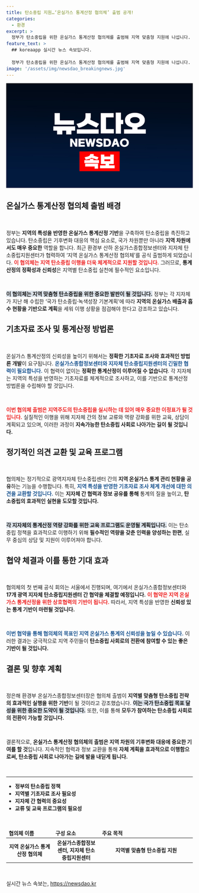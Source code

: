 ```yaml
---
title: 탄소중립 지원…‘온실가스 통계산정 협의체’ 출범 공개!
categories:
  - 환경
excerpt: >
  정부가 탄소중립을 위한 온실가스 통계산정 협의체를 출범해 지역 맞춤형 지원에 나섭니다. 6일 서울에서 공식 활동을 시작하며, 17개 광역지자체와의 협력을 통해 신뢰할 수 있는 온실가스 통계 생태계를 구축할 예정입니다.
feature_text: >
  ## koreaapp 실시간 뉴스 속보입니다.

  정부가 탄소중립을 위한 온실가스 통계산정 협의체를 출범해 지역 맞춤형 지원에 나섭니다. 6일 서울에서 공식 활동을 시작하며, 17개 광역지자체와의 협력을 통해 신뢰할 수 있는 온실가스 통계 생태계를 구축할 예정입니다.
image: '/assets/img/newsdao_breakingnews.jpg'
---
```


<p><img src="/assets/img/newsdao_breakingnews.jpg" alt="koreaapp 속보" /></p>

<h2 data-ke-size="size26">온실가스 통계산정 협의체 출범 배경</h2>

<p data-ke-size="size16">&nbsp;</p> 

<p>정부는 <strong>지역의 특성을 반영한 온실가스 통계산정 기반</strong>을 구축하여 탄소중립을 촉진하고 있습니다. 탄소중립은 기후변화 대응의 핵심 요소로, 국가 차원뿐만 아니라 <strong>지역 차원에서도 매우 중요한</strong> 역할을 합니다. 최근 환경부 산하 온실가스종합정보센터와 지자체 탄소중립지원센터가 협력하여 ‘지역 온실가스 통계산정 협의체’를 공식 출범하게 되었습니다. <b><span style="color: #ee2323;">이 협의체는 지역 탄소중립 이행을 더욱 체계적으로 지원할 것입니다.</span></b> 그러므로, <strong>통계산정의 정확성과 신뢰성</strong>은 지역별 탄소중립 실천에 필수적인 요소입니다.</p>

<p data-ke-size="size16">&nbsp;</p>  

<p><b><span style="background-color: #21538527;">이 협의체는 지역 맞춤형 탄소중립을 위한 중요한 발판이 될 것입니다.</span></b> 정부는 각 지자체가 지난 해 수립한 ‘국가 탄소중립·녹색성장 기본계획’에 따라 <strong>지역의 온실가스 배출과 흡수 현황을 기반으로 계획</strong>을 세워 이행 상황을 점검해야 한다고 강조하고 있습니다.</p>

<h2 data-ke-size="size26">기초자료 조사 및 통계산정 방법론</h2>

<p data-ke-size="size16">&nbsp;</p> 

<p>온실가스 통계산정의 신뢰성을 높이기 위해서는 <strong>정확한 기초자료 조사와 효과적인 방법론 개발</strong>이 요구됩니다. <b><span style="color: #1a5490;">온실가스종합정보센터와 지자체 탄소중립지원센터의 긴밀한 협력이 필요합니다.</span></b> 이 협력이 없이는 <strong>정확한 통계산정이 이루어질 수 없습니다</strong>. 각 지자체는 지역의 특성을 반영하는 기초자료를 체계적으로 조사하고, 이를 기반으로 통계산정 방법론을 수립해야 할 것입니다.</p>

<p data-ke-size="size16">&nbsp;</p>  

<p><b><span style="color: #ee2323;">이번 협의체 출범은 지역주도의 탄소중립을 실시하는 데 있어 매우 중요한 이정표가 될 것입니다.</span></b> 실질적인 이행을 위해 지자체 간의 정보 교류와 역량 강화를 위한 교육, 상담이 계획되고 있으며, 이러한 과정이 <strong>지속가능한 탄소중립 사회로 나아가는 길이 될 것입니다.</strong></p>

<h2 data-ke-size="size26">정기적인 의견 교환 및 교육 프로그램</h2>

<p data-ke-size="size16">&nbsp;</p> 

<p>협의체는 정기적으로 광역지자체 탄소중립센터 간의 <strong>지역 온실가스 통계 관리 현황을 공유</strong>하는 기능을 수행합니다. 특히, <b><span style="color: #1a5490;">지역 특성을 반영한 기초자료 조사 체계 개선에 대한 의견을 교환할 것입니다.</span></b> 이는 <strong>지자체 간 협력과 정보 공유를 통해</strong> 통계의 질을 높이고, <strong>탄소중립의 효과적인 실현을 도모할 것입니다.</strong></p>

<p data-ke-size="size16">&nbsp;</p>  

<p><b><span style="background-color: #21538527;">각 지자체의 통계산정 역량 강화를 위한 교육 프로그램도 운영될 계획입니다.</span></b> 이는 탄소중립 정책을 효과적으로 이행하기 위해 <strong>필수적인 역량을 갖춘 인력을 양성하는 한편</strong>, 실무 중심의 상담 및 지원이 이루어져야 합니다.</p>

<h2 data-ke-size="size26">협약 체결과 이를 통한 기대 효과</h2>

<p data-ke-size="size16">&nbsp;</p> 

<p>협의체의 첫 번째 공식 회의는 서울에서 진행되며, 여기에서 온실가스종합정보센터와 <strong>17개 광역 지자체 탄소중립지원센터 간 협약을 체결할 예정입니다.</strong> <b><span style="color: #ee2323;">이 협약은 지역 온실가스 통계산정을 위한 상호협력의 기반이 됩니다.</span></b> 따라서, 지역 특성을 반영한 <strong>신뢰성 있는 통계 기반이 마련될 것입니다.</strong></p>

<p data-ke-size="size16">&nbsp;</p>  

<p><b><span style="color: #1a5490;">이번 협약을 통해 협의체의 목표인 지역 온실가스 통계의 신뢰성을 높일 수 있습니다.</span></b> 이러한 결과는 궁극적으로 지역 주민들이 <strong>탄소중립 사회로의 전환에 참여할 수 있는 좋은 기반이 될 것입니다.</strong></p>

<h2 data-ke-size="size26">결론 및 향후 계획</h2>

<p data-ke-size="size16">&nbsp;</p> 

<p>정은해 환경부 온실가스종합정보센터장은 협의체 출범이 <strong>지역별 맞춤형 탄소중립 전략의 효과적인 실행을 위한 기반</strong>이 될 것이라고 강조했습니다. <b><span style="background-color: #21538527;">이는 국가 탄소중립 목표 달성을 위한 중요한 도약이 될 것입니다.</span></b> 또한, 이를 통해 <strong>모두가 참여하는 탄소중립 사회로의 전환이 가능할 것입니다.</strong></p>

<p data-ke-size="size16">&nbsp;</p>  

<p>결론적으로, <strong>온실가스 통계산정 협의체의 출범은 지역 차원의 기후변화 대응에 중요한 기여를 할 것</strong>입니다. 지속적인 협력과 정보 교환을 통해 <strong>자체 계획을 효과적으로 이행함으로써, 탄소중립 사회로 나아가는 길에 발을 내딛게 됩니다.</strong> </p>

<p data-ke-size="size16">&nbsp;</p>

<hr>

<ul>
    <li><b>정부의 탄소중립 정책</b></li>
    <li><b>지역별 기초자료 조사 필요성</b></li>
    <li><b>지자체 간 협력의 중요성</b></li>
    <li><b>교류 및 교육 프로그램의 필요성</b></li>
</ul>

<p data-ke-size="size16">&nbsp;</p>

<table style="width: 100%; border-collapse: collapse;">
    <thead>
        <tr>
            <td style="width: 25%;"><b>협의체 이름</b></td>
            <td style="width: 25%;"><b>구성 요소</b></td>
            <td style="width: 50%;"><b>주요 목적</b></td>
        </tr>
    </thead>
    <tbody>
        <tr>
            <td style="text-align: center; height: 17px;"><b>지역 온실가스 통계산정 협의체</b></td>
            <td style="text-align: center; height: 17px;"><b>온실가스종합정보센터, 지자체 탄소중립지원센터</b></td>
            <td style="text-align: center; height: 17px;"><b>지역별 맞춤형 탄소중립 지원</b></td>
        </tr>
    </tbody>
</table>

<p data-ke-size="size16">&nbsp;</p>
실시간 뉴스 속보는, <a href="https://newsdao.kr" rel="dofollow">https://newsdao.kr</a>


